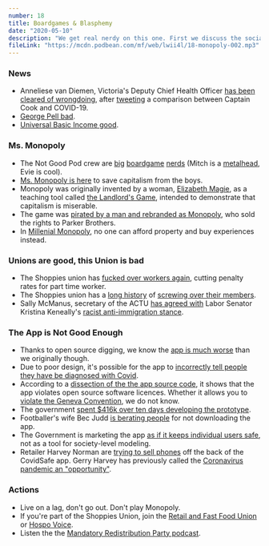 ```yaml
---
number: 18
title: Boardgames & Blasphemy
date: "2020-05-10"
description: "We get real nerdy on this one. First we discuss the socialist and feminist history of Monopoly that Hasbro has erased, then dive into the source code of the CovidSafe app."
fileLink: "https://mcdn.podbean.com/mf/web/lwii4l/18-monopoly-002.mp3"
---
```


### News 

- Anneliese van Diemen, Victoria's Deputy Chief Health Officer [has been cleared of wrongdoing](https://www.abc.net.au/news/2020-05-05/victorian-deputy-chief-health-officer-captain-cook-tweet-cleared/12215532), after [tweeting](https://twitter.com/annaliesevd/status/1255289781686276096) a comparison between Captain Cook and COVID-19.
- [George Pell bad](https://www.theguardian.com/australia-news/2020/may/07/george-pell-cardinal-was-aware-of-children-being-sexually-abused-royal-commission-report-reveals).
- [Universal Basic Income good](https://www.newscientist.com/article/2242937-universal-basic-income-seems-to-improve-employment-and-well-being/#ixzz6LrMAZzko).

### Ms. Monopoly

- The Not Good Pod crew are [big](https://boardgamegeek.com/boardgame/137550/story-war) [boardgame](https://jellybean.games/village-pillage/) [nerds](https://losing.games/mausritter) (Mitch is a [metalhead](https://www.facebook.com/EyeoftheEnemyBand/), Evie is cool).
- [Ms. Monopoly is here](https://www.youtube.com/watch?v=qtug5an4L8E) to save capitalism from the boys.
- Monopoly was originally invented by a woman, [Elizabeth Magie](https://en.wikipedia.org/wiki/Lizzie_Magie), as a teaching tool called [the Landlord's Game](https://en.wikipedia.org/wiki/Monopoly_(game)#Early_history), intended to demonstrate that capitalism is miserable.
- The game was [pirated  by a man and rebranded as Monopoly](https://www.nytimes.com/2015/02/15/business/behind-monopoly-an-inventor-who-didnt-pass-go.html), who sold the rights to Parker Brothers.
- In [Millenial Monopoly](https://www.theguardian.com/lifeandstyle/shortcuts/2018/nov/19/monopoly-for-millennials-trolling-about-my-generation), no one can afford property and buy experiences instead.

### Unions are good, this Union is bad

- The Shoppies union has [fucked over workers again](https://www.afr.com/work-and-careers/workplace/unions-scrap-penalties-for-part-timers-in-fast-food-industry-20200504-p54pjo), cutting penalty rates for part time worker.
- The Shoppies union has a [long history](https://www.smh.com.au/interactive/2016/shopped-out/) of [screwing over their members](https://www.smh.com.au/national/secret-woolworths-deal-with-shoppies-union-cuts-wages-20171216-h05t1p.html).
- Sally McManus, secretary of the ACTU [has agreed with](https://twitter.com/sallymcmanus/status/1256740409054621696) Labor Senator Kristina Keneally's [racist anti-immigration stance](https://www.smh.com.au/national/do-we-want-migrants-to-return-in-the-same-numbers-the-answer-is-no-20200501-p54p2q.html).

### The App is Not Good Enough

- Thanks to open source digging, we know the [app is much worse](https://twitter.com/GeoffreyHuntley/status/1257600104183164929) than we originally though.
- Due to poor design, it's possible for the app to [incorrectly tell people they have be diagnosed with Covid](https://www.9news.com.au/national/covidsafe-app-melbourne-woman-feared-coronavirus-after-confusing-message/e9146501-6bbd-4509-b89a-406b2b98ed2a).
- According to a [dissection of the the app source code](https://docs.google.com/document/d/17GuApb1fG3Bn0_DVgDQgrtnd_QO3foBl7NVb8vaWeKc/preview), it shows that the app violates open source software licences. Whether it allows you to [violate the Geneva Convention](https://twitter.com/ViolateGeneva), we do not know.
- The government [spent $416k over ten days developing the prototype](https://www.zdnet.com/article/home-affairs-says-us-cloud-act-will-not-be-able-to-penetrate-hunt-covidsafe-directive/).
- Footballer's wife Bec Judd [is berating people](https://twitter.com/Lizzie_OShea/status/1257185135478226945) for not downloading the app.
- The Government is marketing the app [as if it keeps individual users safe](https://twitter.com/healthgovau/status/1258668467970101249), not as a tool for society-level modeling.
- Retailer Harvey Norman are [trying to sell phones](https://twitter.com/kimplodes/status/1258972754511945729) off the back of the CovidSafe app. Gerry Harvey has previously called the [Coronavirus pandemic an "opportunity"](https://thenewdaily.com.au/news/coronavirus/2020/03/23/gerry-harvey-coronavirus/).

### Actions

- Live on a lag, don't go out. Don't play Monopoly.
- If you're part of the Shoppies Union, join the [Retail and Fast Food Union](https://www.raffwu.org.au/) or [Hospo Voice](https://www.hospovoice.org.au/).
- Listen the the [Mandatory Redistribution Party podcast](https://mandatoryredistributionparty.podbean.com).


